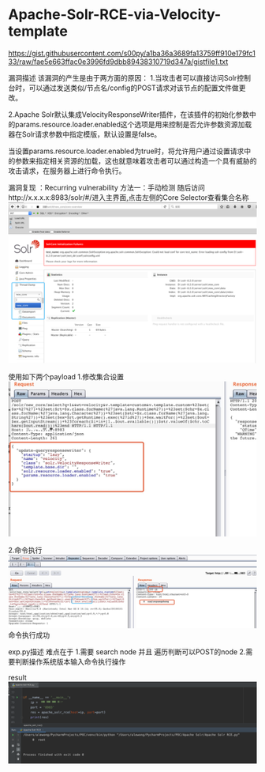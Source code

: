 # Apache-Solr-RCE-via-Velocity-template
https://gist.githubusercontent.com/s00py/a1ba36a3689fa13759ff910e179fc133/raw/fae5e663ffac0e3996fd9dbb89438310719d347a/gistfile1.txt

漏洞描述
该漏洞的产生是由于两方面的原因：
1.当攻击者可以直接访问Solr控制台时，可以通过发送类似/节点名/config的POST请求对该节点的配置文件做更改。

2.Apache Solr默认集成VelocityResponseWriter插件，在该插件的初始化参数中的params.resource.loader.enabled这个选项是用来控制是否允许参数资源加载器在Solr请求参数中指定模版，默认设置是false。

当设置params.resource.loader.enabled为true时，将允许用户通过设置请求中的参数来指定相关资源的加载，这也就意味着攻击者可以通过构造一个具有威胁的攻击请求，在服务器上进行命令执行。

漏洞复现 ：Recurring vulnerability
方法一：手动检测
随后访问http://x.x.x.x:8983/solr/#/进入主界面,点击左侧的Core Selector查看集合名称
![step 1](https://github.com/AleWong/Apache-Solr-RCE-via-Velocity-template/blob/master/1.png)

使用如下两个payload
1.修改集合设置
![step 2](https://github.com/AleWong/Apache-Solr-RCE-via-Velocity-template/blob/master/2.png)

2.命令执行
![step 3](https://github.com/AleWong/Apache-Solr-RCE-via-Velocity-template/blob/master/3.png)
命令执行成功

exp.py描述
难点在于
1.需要 search node 并且 遍历判断可以POST的node
2.需要判断操作系统版本输入命令执行操作

result
![step4](https://github.com/AleWong/Apache-Solr-RCE-via-Velocity-template/blob/master/4.png)
